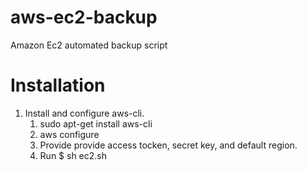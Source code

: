 # aws-ec2-backup
Amazon Ec2 automated backup script

# Installation
1. Install and configure aws-cli.
   1. sudo apt-get install aws-cli
   2. aws configure
   3. Provide provide access tocken, secret key, and default region.
   4. Run $ sh ec2.sh

